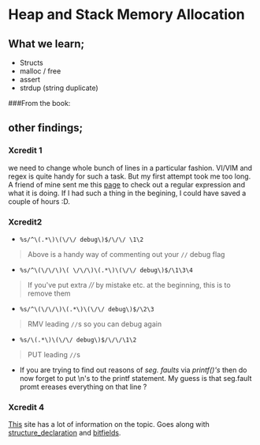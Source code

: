 # Heap and Stack Memory Allocation

## What we learn;
* Structs
* malloc / free
* assert
* strdup (string duplicate)


###From the book:


## other findings;
### Xcredit 1
we need to change whole bunch of lines in a particular fashion. VI/VIM and regex is quite handy for such a task. But my first attempt took me too long. A friend of mine sent me this [page](https://regex101.com/) to check out a regular expression and what it is doing. If I had such a thing in the begining, I could have saved a couple of hours :D.
### Xcredit2
* `%s/^\(.*\)\(\/\/ debug\)$/\/\/ \1\2`
>Above is a handy way of commenting out your `//` debug flag

* `%s/^\(\/\/\)\( \/\/\)\(.*\)\(\/\/ debug\)$/\1\3\4`
>If you've put extra _//_ by mistake etc. at the beginning, this is to remove them

* `%s/^\(\/\/\)\(.*\)\(\/\/ debug\)$/\2\3`
>RMV leading `//`s so you can debug again

* `%s/\(.*\)\(\/\/ debug\)$/\/\/\1\2`
>PUT leading `//`s

* If you are trying to find out reasons of *seg. faults* via *printf()'s* then do now forget to put \\n's to the printf statement. My guess is that seg.fault promt ereases everything on that line ?
### Xcredit 4
[This](http://www.catb.org/esr/structure-packing/) site has a lot of information on the topic. Goes along with [structure_declaration](http://en.cppreference.com/w/c/language/struct) and [bitfields](http://en.cppreference.com/w/cpp/language/bit_field).
